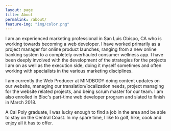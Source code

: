 ```yaml
---
layout: page
title: About
permalink: /about/
feature-img: "img/color.png"
---
```


I am an experienced marketing professional in San Luis Obispo, CA who is working towards becoming a web developer. I have worked primarily as a project manager for online product launches, ranging from a new online banking system to a completely overhauled consumer wellness app. I have been deeply involved with the development of the strategies for the projects I am on as well as the execution side, doing it myself sometimes and often working with specialists in the various marketing disciplines. 

I am currently the Web Producer at MINDBODY doing content updates on our website, managing our translation/localization needs, project managing for the website related projects, and being scrum master for our team. I am also enrolled in Bloc's part-time web developer program and slated to finish in March 2018.

A Cal Poly graduate, I was lucky enough to find a job in the area and be able to stay on the Central Coast. In my spare time, I like to golf, hike, cook and enjoy all it has to offer.
